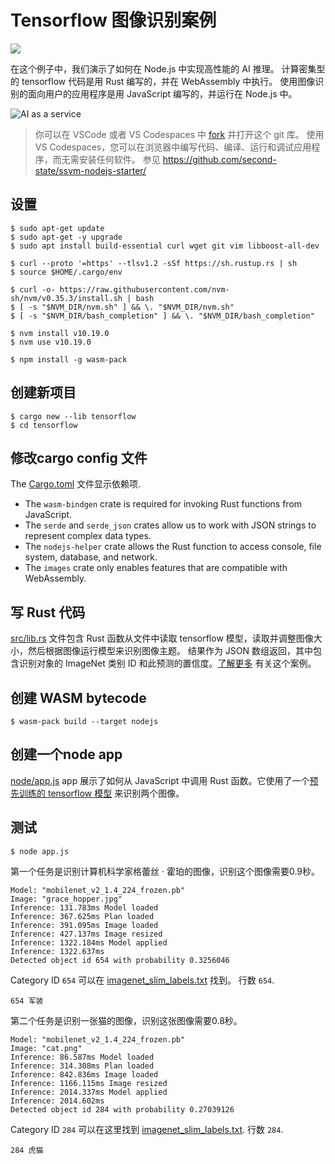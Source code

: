 # Tensorflow 图像识别案例

<p>
    <a href="https://online.visualstudio.com/environments/new?name=AIaaS%20with%20Rust%20and%20WebAssembly&repo=second-state/rust-wasm-ai-demo">
        <img src="https://img.shields.io/endpoint?style=social&url=https%3A%2F%2Faka.ms%2Fvso-badge">
    </a>
</p>

在这个例子中，我们演示了如何在 Node.js 中实现高性能的 AI 推理。 计算密集型的 tensorflow 代码是用 Rust 编写的，并在 WebAssembly 中执行。 使用图像识别的面向用户的应用程序是用 JavaScript 编写的，并运行在 Node.js 中。

![AI as a service](https://camo.githubusercontent.com/7ee97417b1f6fd51660ba64ec64a7dc70f51e851/68747470733a2f2f626c6f672e7365636f6e6473746174652e696f2f696d616765732f414961617325323033307365636f6e64732e676966)

> 你可以在 VSCode 或者 VS Codespaces 中 [fork](https://github.com/second-state/csdn-ai-demo/fork) 并打开这个 git 库。 使用 VS Codespaces，您可以在浏览器中编写代码、编译、运行和调试应用程序，而无需安装任何软件。 参见 https://github.com/second-state/ssvm-nodejs-starter/

## 设置

```
$ sudo apt-get update
$ sudo apt-get -y upgrade
$ sudo apt install build-essential curl wget git vim libboost-all-dev

$ curl --proto '=https' --tlsv1.2 -sSf https://sh.rustup.rs | sh
$ source $HOME/.cargo/env

$ curl -o- https://raw.githubusercontent.com/nvm-sh/nvm/v0.35.3/install.sh | bash
$ [ -s "$NVM_DIR/nvm.sh" ] && \. "$NVM_DIR/nvm.sh"
$ [ -s "$NVM_DIR/bash_completion" ] && \. "$NVM_DIR/bash_completion"

$ nvm install v10.19.0
$ nvm use v10.19.0

$ npm install -g wasm-pack
```

## 创建新项目

```
$ cargo new --lib tensorflow
$ cd tensorflow
```

## 修改cargo config 文件

The [Cargo.toml](Cargo.toml) 文件显示依赖项.

* The `wasm-bindgen` crate is required for invoking Rust functions from JavaScript. 
* The `serde` and `serde_json` crates allow us to work with JSON strings to represent complex data types. 
* The `nodejs-helper` crate allows the Rust function to access console, file system, database, and network.
* The `images` crate only enables features that are compatible with WebAssembly.

## 写 Rust 代码

 [src/lib.rs](src/lib.rs) 文件包含 Rust 函数从文件中读取 tensorflow 模型，读取并调整图像大小，然后根据图像运行模型来识别图像主题。 结果作为 JSON 数组返回，其中包含识别对象的 ImageNet 类别 ID 和此预测的置信度。[了解更多](https://github.com/tensorflow/models/tree/master/research/slim/nets/mobilenet) 有关这个案例。

## 创建 WASM bytecode

```
$ wasm-pack build --target nodejs
```

## 创建一个node app

[node/app.js](node/app.js) app 展示了如何从 JavaScript 中调用 Rust 函数。它使用了一个[预先训练的 tensorflow 模型](https://storage.googleapis.com/mobilenet_v2/checkpoints/mobilenet_v2_1.4_224.tgz) 来识别两个图像。

## 测试

```
$ node app.js
```

第一个任务是识别计算机科学家格蕾丝 · 霍珀的图像，识别这个图像需要0.9秒。


```
Model: "mobilenet_v2_1.4_224_frozen.pb"
Image: "grace_hopper.jpg"
Inference: 131.783ms Model loaded
Inference: 367.625ms Plan loaded
Inference: 391.095ms Image loaded
Inference: 427.137ms Image resized
Inference: 1322.184ms Model applied
Inference: 1322.637ms
Detected object id 654 with probability 0.3256046
```

Category ID `654` 可以在 [imagenet_slim_labels.txt](imagenet_slim_labels.txt) 找到。 行数 `654`.

```
654 军装
```

第二个任务是识别一张猫的图像，识别这张图像需要0.8秒。

```
Model: "mobilenet_v2_1.4_224_frozen.pb"
Image: "cat.png"
Inference: 86.587ms Model loaded
Inference: 314.308ms Plan loaded
Inference: 842.836ms Image loaded
Inference: 1166.115ms Image resized
Inference: 2014.337ms Model applied
Inference: 2014.602ms
Detected object id 284 with probability 0.27039126
```

Category ID `284` 可以在这里找到 [imagenet_slim_labels.txt](imagenet_slim_labels.txt). 行数 `284`.

```
284 虎猫
```
